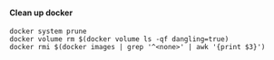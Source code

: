 
#### Clean up docker
```
docker system prune
docker volume rm $(docker volume ls -qf dangling=true)
docker rmi $(docker images | grep '^<none>' | awk '{print $3}')
```